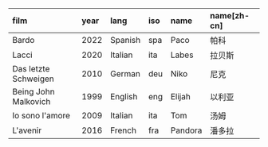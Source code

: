 film                 | year | lang    | iso | name    | name[zh-cn]
:-                   | :-   | :-      | :-  | :-      | :-
Bardo                | 2022 | Spanish | spa | Paco    | 帕科
Lacci                | 2020 | Italian | ita | Labes   | 拉贝斯
Das letzte Schweigen | 2010 | German  | deu | Niko    | 尼克
Being John Malkovich | 1999 | English | eng | Elijah  | 以利亚
Io sono l'amore      | 2009 | Italian | ita | Tom     | 汤姆
L'avenir             | 2016 | French  | fra | Pandora | 潘多拉